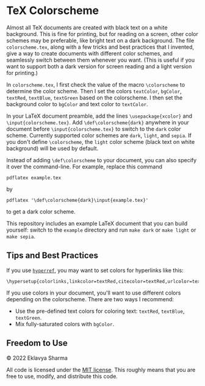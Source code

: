 # TeX Colorscheme

Almost all TeX documents are created with black text on a white background.
This is fine for printing, but for reading on a screen, other color schemes may be preferable,
like bright text on a dark background.
The file `colorscheme.tex`, along with a few tricks and best practices that I invented,
give a way to create documents with different color schemes,
and seamlessly switch between them whenever you want.
(This is useful if you want to support both a dark version for screen reading
and a light version for printing.)

In `colorscheme.tex`, I first check the value of the macro `\colorscheme` to determine the color scheme.
Then I set the colors `textColor`, `bgColor`, `textRed`, `textBlue`, `textGreen` based on the colorscheme.
I then set the background color to `bgColor` and text color to `textColor`.

In your LaTeX document preamble, add the lines `\usepackage{xcolor}` and `\input{colorscheme.tex}`.
Add `\def\colorscheme{dark}` anywhere in your document before `\input{colorscheme.tex}`
to switch to the `dark` color scheme.
Currently supported color schemes are `dark`, `light`, and `sepia`.
If you don't define `\colorscheme`, the `light` color scheme (black text on white background)
will be used by default.

Instead of adding `\def\colorscheme` to your document, you can also specify it over the command-line.
For example, replace this command

    pdflatex example.tex

by

    pdflatex '\def\colorscheme{dark}\input{example.tex}'

to get a dark color scheme.

This repository includes an example LaTeX document that you can build yourself:
switch to the `example` directory and run `make dark` or `make light` or `make sepia`.

## Tips and Best Practices

If you use [`hyperref`](https://ctan.org/pkg/hyperref?lang=en),
you may want to set colors for hyperlinks like this:

    \hypersetup{colorlinks,linkcolor=textRed,citecolor=textRed,urlcolor=textBlue}

If you use colors in your document, you'll want to use different colors depending on the colorscheme.
There are two ways I recommend:

* Use the pre-defined text colors for coloring text: `textRed`, `textBlue`, `textGreen`.
* Mix fully-saturated colors with `bgColor`.

## Freedom to Use

&copy; 2022 Eklavya Sharma

All code is licensed under the [MIT license](https://choosealicense.com/licenses/mit/).
This roughly means that you are free to use, modify, and distribute this code.
